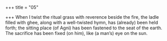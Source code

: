 +++
title = "05"

+++
When I twist the ritual grass with reverence beside the fire, the ladle  filled with ghee, along with a well-twisted hymn, has (already) been
held forth;
the sitting place (of Agni) has been fastened to the seat of the earth. The  sacrifice has been fixed (on him), like (a man’s) eye on the sun.
